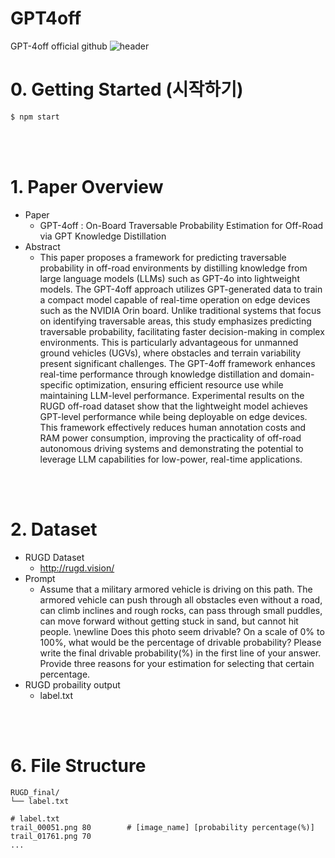 # GPT4off
GPT-4off official github
![header](https://capsule-render.vercel.app/api?type=waving&color=auto&height=300&section=header&text=GPT-4off&fontSize=90)

# 0. Getting Started (시작하기)
```bash
$ npm start
```

<br/>
<br/>

# 1. Paper Overview
- Paper
    - GPT-4off : On-Board Traversable Probability Estimation for Off-Road via GPT Knowledge Distillation
- Abstract
    - This paper proposes a framework for predicting traversable probability in off-road environments by distilling knowledge from large language models (LLMs) such as GPT-4o into lightweight models. The GPT-4off approach utilizes GPT-generated data to train a compact model capable of real-time operation on edge devices such as the NVIDIA Orin board. Unlike traditional systems that focus on identifying traversable areas, this study emphasizes predicting traversable probability, facilitating faster decision-making in complex environments. This is particularly advantageous for unmanned ground vehicles (UGVs), where obstacles and terrain variability present significant challenges. The GPT-4off framework enhances real-time performance through knowledge distillation and domain-specific optimization, ensuring efficient resource use while maintaining LLM-level performance. Experimental results on the RUGD off-road dataset show that the lightweight model achieves GPT-level performance while being deployable on edge devices. This framework effectively reduces human annotation costs and RAM power consumption, improving the practicality of off-road autonomous driving systems and demonstrating the potential to leverage LLM capabilities for low-power, real-time applications.
<br/>
<br/>

# 2. Dataset
- RUGD Dataset
    - http://rugd.vision/ 
- Prompt
    - Assume that a military armored vehicle is driving on this path. The armored vehicle can push through all obstacles even without a road, can climb inclines and rough rocks, can pass through small puddles, can move forward without getting stuck in sand, but cannot hit people. \newline Does this photo seem drivable? On a scale of 0\% to 100\%, what would be the percentage of drivable probability? Please write the final drivable probability(\%) in the first line of your answer. Provide three reasons for your estimation for selecting that certain percentage.
- RUGD probaility output
    - label.txt
<br/>
<br/>

# 6. File Structure
```plaintext
RUGD_final/
└── label.txt

# label.txt
trail_00051.png	80        # [image_name] [probability percentage(%)]
trail_01761.png	70
...
```

<br/>
<br/>
